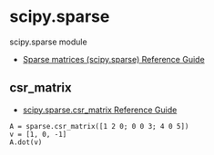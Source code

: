 # scipy.sparse

scipy.sparse module

- [Sparse matrices (scipy.sparse) Reference Guide](https://docs.scipy.org/doc/scipy/reference/sparse.html)

## csr_matrix

- [scipy\.sparse\.csr\_matrix Reference Guide](https://docs.scipy.org/doc/scipy/reference/generated/scipy.sparse.csr_matrix.html#scipy.sparse.csr_matrix)

```@example
A = sparse.csr_matrix([1 2 0; 0 0 3; 4 0 5])
v = [1, 0, -1]
A.dot(v)
```


